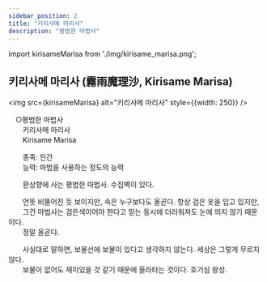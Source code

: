 ```yaml
---
sidebar_position: 2
title: "키리사메 마리사"
description: "평범한 마법사"
---
```


import kirisameMarisa from './img/kirisame_marisa.png';

## 키리사메 마리사 (霧雨魔理沙, Kirisame Marisa)

<img src={kirisameMarisa} alt="키리사메 마리사" style={{width: 250}} />

　○평범한 마법사  
　　키리사메 마리사  
　　Kirisame Marisa  

　　종족: 인간  
　　능력: 마법을 사용하는 정도의 능력  

　　환상향에 사는 평범한 마법사. 수집벽이 있다.  

　　언뜻 비뚤어진 듯 보이지만, 속은 누구보다도 올곧다. 항상 검은 옷을 입고 있지만,  
　　그건 마법사는 검은색이어야 한다고 믿는 동시에 더러워져도 눈에 띄지 않기 때문이다.  
　　정말 올곧다.  

　　사실대로 말하면, 보물선에 보물이 있다고 생각하지 않는다. 세상은 그렇게 무르지 않다.  
　　보물이 없어도 재미있을 것 같기 때문에 올라타는 것이다. 호기심 왕성.  
